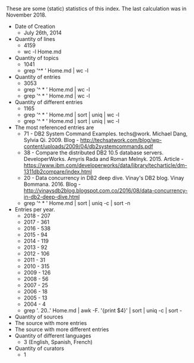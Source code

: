 These are some (static) statistics of this index. The last calculation was in November 2018.

* Date of Creation
  * July 26th, 2014
* Quantity of lines
  * 4159
  * wc -l Home.md
* Quantity of topics
  * 1041
  * grep '^* ' Home.md | wc -l
* Quantity of entries
  * 3053
  * grep '^  \* ' Home.md | wc -l
  * grep '^    \* ' Home.md | wc -l
* Quantity of different entries
  * 1165
  * grep '^  \* ' Home.md | sort | uniq | wc -l
  * grep '^    \* ' Home.md | sort | uniq | wc -l 
* The most referenced entries are
  * 71 - DB2 System Command Examples. techs@work. Michael Dang, Sylvia Qi. 2009. Blog - http://techsatwork.com/blog/wp-content/uploads/2009/04/db2systemcommands.pdf
  * 38 - Compare the distributed DB2 10.5 database servers. DeveloperWorks. Amyris Rada and Roman Melnyk. 2015. Article - https://www.ibm.com/developerworks/data/library/techarticle/dm-1311db2compare/index.html
  * 20 - Data concurrency in DB2 deep dive. Vinay's DB2 blog. Vinay Bommana. 2016. Blog - http://vinaysdb2blog.blogspot.com.co/2016/08/data-concurrency-in-db2-deep-dive.html
  * grep '^  \* ' Home.md | sort | uniq -c | sort -n
* Entries per year.
  * 2018 - 207
  * 2017 - 361
  * 2016 - 538
  * 2015 - 94
  * 2014 - 119
  * 2013 - 92
  * 2012 - 106
  * 2011 - 31
  * 2010 - 315
  * 2009 - 126
  * 2008 - 56
  * 2007 - 25
  * 2006 - 18
  * 2005 - 13
  * 2004 - 4
  * grep '\. 20..' Home.md | awk -F. '{print $4}' | sort | uniq -c | sort -
* Quantity of sources
* The source with more entries
* The source with more different entries
* Quantity of different languages
  * 3 (English, Spanish, French)
* Quantity of curators
  * 1